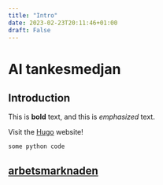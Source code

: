 ```yaml
---
title: "Intro"
date: 2023-02-23T20:11:46+01:00
draft: False
---
```

# AI tankesmedjan

## Introduction

This is **bold** text, and this is *emphasized* text.

Visit the [Hugo](https://gohugo.io) website!

```
some python code
```
[arbetsmarknaden](/blogs/arbetsmarknaden/)
---

